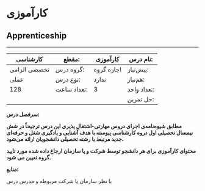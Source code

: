 # کارآموزی
## Apprenticeship
_______________________________________________________________________________
| کارشناسی     | مقطع:       | کارآموزی   | نام درس:    |
| ------------ | ----------- | ---------- | ----------- |
| تخصصی الزامی | گروه درس:   | اجازه گروه | پیش‌نیاز:   |
| عملی         | نوع درس:    | ندارد      | هم‌نیاز:    |
| 128          | تعداد ساعت: | 3          | تعداد واحد: |
|              |             |            | حل تمرین:   |

**سرفصل درس:**

**مطابق شیوه‌نامه‌ی اجرای دروس مهارتی-اشتغال پذیری این درس ترجیحاً در شش نیمسال تحصیلی اول دروه کارشناسی پیوسته با هدف آشنایی و یادگیری شغل و حرفه‌ای جدید مرتبط با رشته تحصیلی دانشجویان ارائه می‌شود.**

**محتوای کارآموزی برای هر دانشجو توسط شرکت و یا سازمان ارجاع داده شده مورد تایید گروه تعیین می شود.**

**منابع:**

با نظر سازمان یا شرکت مربوطه و مدرس درس 
